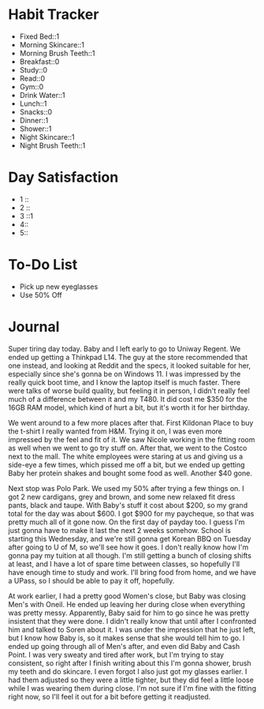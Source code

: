 # Habit Tracker
- Fixed Bed::1
- Morning Skincare::1
- Morning Brush Teeth::1
- Breakfast::0
- Study::0
- Read::0
- Gym::0
- Drink Water::1
- Lunch::1
- Snacks::0
- Dinner::1
- Shower::1
- Night Skincare::1
- Night Brush Teeth::1

# Day Satisfaction
- 1 ::
- 2 ::
- 3 ::1
- 4::
- 5::

# To-Do List
- Pick up new eyeglasses
- Use 50% Off

# Journal
Super tiring day today. Baby and I left early to go to Uniway Regent. We ended up getting a Thinkpad L14. The guy at the store recommended that one instead, and looking at Reddit and the specs, it looked suitable for her, especially since she's gonna be on Windows 11. I was impressed by the really quick boot time, and I know the laptop itself is much faster. There were talks of worse build quality, but feeling it in person, I didn't really feel much of a difference between it and my T480. It did cost me $350 for the 16GB RAM model, which kind of hurt a bit, but it's worth it for her birthday. 

We went around to a few more places after that. First Kildonan Place to buy the t-shirt I really wanted from H&M. Trying it on, I was even more impressed by the feel and fit of it. We saw Nicole working in the fitting room as well when we went to go try stuff on. After that, we went to the Costco next to the mall. The white employees were staring at us and giving us a side-eye a few times, which pissed me off a bit, but we ended up getting Baby her protein shakes and bought some food as well. Another $40 gone.

Next stop was Polo Park. We used my 50% after trying a few things on. I got 2 new cardigans, grey and brown, and some new relaxed fit dress pants, black and taupe. With Baby's stuff it cost about $200, so my grand total for the day was about $600. I got $900 for my paycheque,  so that was pretty much all of it gone now. On the first day of payday too. I guess I'm just gonna have to make it last the next 2 weeks somehow. School is starting this Wednesday, and we're still gonna get Korean BBQ on Tuesday after going to U of M, so we'll see how it goes. I don't really know how I'm gonna pay my tuition at all though. I'm still getting a bunch of closing shifts at least, and I have a lot of spare time between classes, so hopefully I'll have enough time to study and work. I'll bring food from home, and we have a UPass, so I should be able to pay it off, hopefully.

At work earlier, I had a pretty good Women's close, but Baby was closing Men's with Oneil. He ended up leaving her during close when everything was pretty messy. Apparently, Baby said for him to go since he was pretty insistent that they were done. I didn't really know that until after I confronted him and talked to Soren about it. I was under the impression that he just left, but I know how Baby is, so it makes sense that she would tell him to go. I ended up going through all of Men's after, and even did Baby and Cash Point. I was very sweaty and tired after work, but I'm trying to stay consistent, so right after I finish writing about this I'm gonna shower, brush my teeth and do skincare. I even forgot I also just got my glasses earlier. I had them adjusted so they were a little tighter, but they did feel a little loose while I was wearing them during close. I'm not sure if I'm fine with the fitting right now, so I'll feel it out for a bit before getting it readjusted.